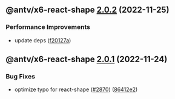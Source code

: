 ## @antv/x6-react-shape [2.0.2](https://github.com/antvis/x6/compare/@antv/x6-react-shape@2.0.1...@antv/x6-react-shape@2.0.2) (2022-11-25)


### Performance Improvements

* update deps ([f20127a](https://github.com/antvis/x6/commit/f20127af555d9b7beaac3a07ac308d5c0d4e53a3))

## @antv/x6-react-shape [2.0.1](https://github.com/antvis/x6/compare/@antv/x6-react-shape@2.0.0...@antv/x6-react-shape@2.0.1) (2022-11-24)


### Bug Fixes

* optimize typo for react-shape ([#2870](https://github.com/antvis/x6/issues/2870)) ([86412e2](https://github.com/antvis/x6/commit/86412e23d242347d6ee1c9ccd63a6ccf3caf4c49))
